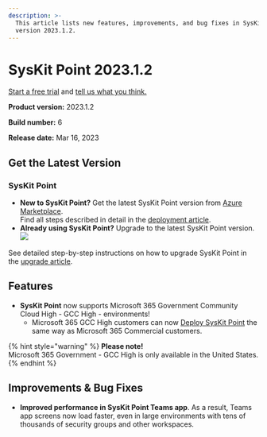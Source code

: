 ```yaml
---
description: >-
  This article lists new features, improvements, and bug fixes in SysKit Point
  version 2023.1.2.
---
```


# SysKit Point 2023.1.2

[Start a free trial](https://www.syskit.com/products/point/free-trial/) and [tell us what you think.](https://www.syskit.com/company/contact-us/)

**Product version:** 2023.1.2

**Build number:** 6

**Release date:** Mar 16, 2023

## Get the Latest Version

### SysKit Point

* **New to SysKit Point?** Get the latest SysKit Point version from [Azure Marketplace](https://azuremarketplace.microsoft.com/en-us/marketplace/apps/syskitltd.syskit\_point).\
  Find all steps described in detail in the [deployment article](../../set-up-point-data-center/deployment/deploy-syskit-point.md).
* **Already using SysKit Point?** Upgrade to the latest SysKit Point version.\
  [![](https://aka.ms/deploytoazurebutton)](https://portal.azure.com/#create/Microsoft.Template/uri/https%3A%2F%2Fsyskitassetsstorage.blob.core.windows.net%2Fpoint%2FARMTemplates%2FPointUpdateDeploy%2FPointUpdateTemplate.json)

See detailed step-by-step instructions on how to upgrade SysKit Point in the [upgrade article](../../set-up-point-data-center/deployment/upgrade-syskit-point.md).

## Features

* **SysKit Point** now supports Microsoft 365 Government Community Cloud High - GCC High - environments!
  * Microsoft 365 GCC High customers can now [Deploy SysKit Point](../../set-up-point-data-center/deployment/overview.md) the same way as Microsoft 365 Commercial customers.

{% hint style="warning" %}
**Please note!**\
Microsoft 365 Government - GCC High is only available in the United States.
{% endhint %}

## Improvements & Bug Fixes

* **Improved performance in SysKit Point Teams app**. As a result, Teams app screens now load faster, even in large environments with tens of thousands of security groups and other workspaces.

